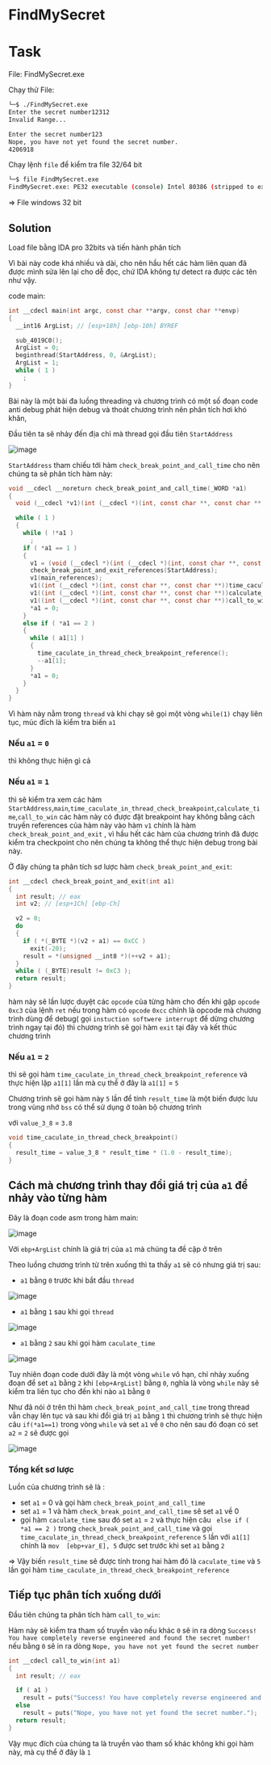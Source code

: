 # **FindMySecret**

# Task

File: FindMySecret.exe

Chạy thử File:

```bash
└─$ ./FindMySecret.exe
Enter the secret number12312
Invalid Range...

Enter the secret number123
Nope, you have not yet found the secret number.
4206918
```

Chạy lệnh `file` để kiểm tra file 32/64 bit

```bash
└─$ file FindMySecret.exe
FindMySecret.exe: PE32 executable (console) Intel 80386 (stripped to external PDB), for MS Windows
```

=> File windows 32 bit


## Solution

Load file bằng IDA pro 32bits và tiến hành phân tích

Vì bài này code khá nhiều và dài, cho nên hầu hết các hàm liên quan đã được mình sửa lên lại cho dễ đọc, chứ IDA không tự detect ra được các tên như vậy.

code main:

```c
int __cdecl main(int argc, const char **argv, const char **envp)
{
  __int16 ArgList; // [esp+18h] [ebp-10h] BYREF

  sub_4019C0();
  ArgList = 0;
  beginthread(StartAddress, 0, &ArgList);
  ArgList = 1;
  while ( 1 )
    ;
}
```

Bài này là một bài đa luồng threading và chương trình có một số đoạn code anti debug phát hiện debug và thoát chương trình nên phân tích hơi khó khăn,

Đầu tiên ta sẽ nhảy đến địa chỉ mà thread gọi đầu tiên `StartAddress`

![image](https://user-images.githubusercontent.com/31529599/120962176-6d1d0f00-c789-11eb-9dda-247595c4a77f.png)

`StartAddress` tham chiếu tới hàm `check_break_point_and_call_time` cho nên chúng ta sẽ phân tích hàm này:

```c
void __cdecl __noreturn check_break_point_and_call_time(_WORD *a1)
{
  void (__cdecl *v1)(int (__cdecl *)(int, const char **, const char **)); // [esp+1Ch] [ebp-Ch]

  while ( 1 )
  {
    while ( !*a1 )
      ;
    if ( *a1 == 1 )
    {
      v1 = (void (__cdecl *)(int (__cdecl *)(int, const char **, const char **)))check_break_point_and_exit_references;
      check_break_point_and_exit_references(StartAddress);
      v1(main_references);
      v1((int (__cdecl *)(int, const char **, const char **))time_caculate_in_thread_check_breakpoint_reference);
      v1((int (__cdecl *)(int, const char **, const char **))calculate_time_references);
      v1((int (__cdecl *)(int, const char **, const char **))call_to_win_references);
      *a1 = 0;
    }
    else if ( *a1 == 2 )
    {
      while ( a1[1] )
      {
        time_caculate_in_thread_check_breakpoint_reference();
        --a1[1];
      }
      *a1 = 0;
    }
  }
}
```

Vì hàm này nằm trong `thread` và khi chạy sẽ gọi một vòng `while(1)` chạy  liên tục, múc đích là kiểm tra biến `a1` 

### Nếu `a1` = `0` 
thì không thực hiện gì cả
### Nếu `a1` = `1` 
thì sẽ kiểm tra xem các hàm `StartAddress`,`main`,`time_caculate_in_thread_check_breakpoint`,`calculate_time`,`call_to_win` các hàm này có được đặt breakpoint hay không bằng cách truyền references của hàm này vào hàm `v1` chính là hàm `check_break_point_and_exit` , vì hầu hết các hàm của chương trình đã được kiểm tra checkpoint cho nên chúng ta không thể thực hiện debug trong bài này.

Ở đây chúng ta phân tích sơ lược hàm `check_break_point_and_exit`:

```c
int __cdecl check_break_point_and_exit(int a1)
{
  int result; // eax
  int v2; // [esp+1Ch] [ebp-Ch]

  v2 = 0;
  do
  {
    if ( *(_BYTE *)(v2 + a1) == 0xCC )
      exit(-20);
    result = *(unsigned __int8 *)(++v2 + a1);
  }
  while ( (_BYTE)result != 0xC3 );
  return result;
}
```

hàm này sẽ lần lược duyệt các `opcode` của từng hàm cho đến khi gặp `opcode` `0xc3` của lệnh `ret` nếu trong hàm có `opcode` `0xcc` chính là opcode mà chương trình dùng để debug( gọi `instuction softwere interrupt` để dừng chương trình ngay tại đó) thì chương trình sẽ gọi hàm `exit` tại đây và kết thúc chương trình 

### Nếu `a1` = `2`
thì sẽ gọi hàm `time_caculate_in_thread_check_breakpoint_reference` và thực hiện lặp `a1[1]` lần mà cụ thể ở đây là `a1[1]` = `5`

Chương trình sẽ gọi hàm này `5` lần để tính `result_time` là một biến được lưu trong vùng nhớ `bss` có thể sử dụng ở toàn bộ chương trình

với `value_3_8` = `3.8`
```c
void time_caculate_in_thread_check_breakpoint()
{
  result_time = value_3_8 * result_time * (1.0 - result_time);
}
```

## Cách mà chương trình thay đổi giá trị của `a1` để nhảy vào từng hàm

Đây là đoạn code asm trong hàm main:

![image](https://user-images.githubusercontent.com/31529599/120963387-b1111380-c78b-11eb-97d6-7d8e2655b8df.png)

Với `ebp+ArgList` chính là giá trị của `a1` mà chúng ta đề cập ở trên

Theo luồng chương trình từ trên xuống thì ta thấy `a1` sẽ có nhưng giá trị sau:

- `a1` bằng `0` trước khi bắt đầu `thread`

![image](https://user-images.githubusercontent.com/31529599/120963588-0cdb9c80-c78c-11eb-9f84-df2fdd1123fa.png)

- `a1` bằng `1` sau khi gọi `thread`

![image](https://user-images.githubusercontent.com/31529599/120963612-16fd9b00-c78c-11eb-9aae-f762704e5c35.png)

- `a1` bằng `2` sau khi gọi hàm `caculate_time`

![image](https://user-images.githubusercontent.com/31529599/120963690-3b597780-c78c-11eb-93b5-48aa87e0c44b.png)

Tuy nhiên đoạn code dưới đây là một vòng `while` vô hạn, chỉ nhảy xuống đoạn để set `a1` bằng `2` khi `[ebp+ArgList]` bằng `0`, nghĩa là vòng `while` này sẽ kiểm tra liên tục cho đến khi nào `a1` bằng `0`

Như đã nói ở trên thì hàm `check_break_point_and_call_time` trong thread vẫn chạy lên tục và sau khi đổi giá trị `a1` bằng `1` thì chương trình sẽ thực hiện câu `if(*a1==1)` trong vòng `while` và set `a1` về `0` cho nên sau đó đoạn có set `a2` = `2` sẽ được gọi

![image](https://user-images.githubusercontent.com/31529599/120963760-5cba6380-c78c-11eb-94e0-7e7baa7f0433.png)

### Tổng kết sơ lược

Luồn của chương trình sẽ là :
- set `a1` = 0 và gọi hàm `check_break_point_and_call_time` 
- set `a1` = 1 và hàm `check_break_point_and_call_time` sẽ set `a1` về 0
- gọi hàm `caculate_time` sau đó set `a1` = `2` và thực hiện câu ` else if ( *a1 == 2 )`  trong `check_break_point_and_call_time` và gọi `time_caculate_in_thread_check_breakpoint_reference` `5` lần với `a1[1]` chính là `mov  [ebp+var_E], 5`  được set trước khi set `a1` bằng `2`

=> Vậy biến `result_time` sẽ được tính trong hai hàm đó là `caculate_time` và `5` lần gọi hàm `time_caculate_in_thread_check_breakpoint_reference`

## Tiếp tục phân tích xuống dưới

Đầu tiên chúng ta phân tích hàm `call_to_win`:

Hàm này sẽ kiểm tra tham số truyền vào nếu khác  `0` sẽ in ra dòng `Success! You have completely reverse engineered and found the secret number!` nếu bằng `0` sẽ in ra dòng `Nope, you have not yet found the secret number`

```c
int __cdecl call_to_win(int a1)
{
  int result; // eax

  if ( a1 )
    result = puts("Success! You have completely reverse engineered and found the secret number!");
  else
    result = puts("Nope, you have not yet found the secret number.");
  return result;
}
```

Vậy mục đích của chúng ta là truyền vào tham số khác không khi gọi hàm này, mà cụ thể ở đây là `1`


